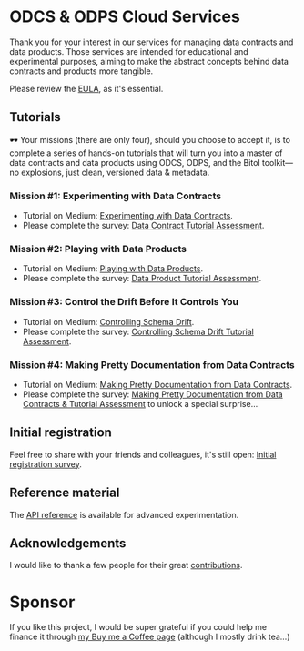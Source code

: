 # ODCS & ODPS Cloud Services

Thank you for your interest in our services for managing data contracts and data products. Those services are intended for educational and experimental purposes, aiming to make the abstract concepts behind data contracts and products more tangible.

Please review the [EULA](https://github.com/jgpdotai/cloud-services/blob/main/eula.md), as it's essential.

## Tutorials

🕶️ Your missions (there are only four), should you choose to accept it, is to complete a series of hands-on tutorials that will turn you into a master of data contracts and data products using ODCS, ODPS, and the Bitol toolkit—no explosions, just clean, versioned data & metadata.

### Mission #1: Experimenting with Data Contracts

* Tutorial on Medium: [Experimenting with Data Contracts](https://medium.com/data-mesh-learning/experimenting-with-data-contracts-9d36219e139e).
* Please complete the survey: [Data Contract Tutorial Assessment](https://forms.gle/twDduucMy5f8kH1SA).

### Mission #2: Playing with Data Products

* Tutorial on Medium: [Playing with Data Products](https://medium.com/@jgperrin/playing-with-data-products-dbb70a125f2b).
* Please complete the survey: [Data Product Tutorial Assessment](https://forms.gle/kAWAu3K3DQpDhBtMA).

### Mission #3: Control the Drift Before It Controls You

* Tutorial on Medium: [Controlling Schema Drift](https://medium.com/@jgperrin/controlling-schema-drift-7c904f9789fb).
* Please complete the survey: [Controlling Schema Drift Tutorial Assessment](https://forms.gle/x1Ei6i6wBAee1vmNA).

### Mission #4: Making Pretty Documentation from Data Contracts

* Tutorial on Medium: [Making Pretty Documentation from Data Contracts](https://medium.com/@jgperrin/making-pretty-documentation-from-data-contracts-15611b961a6a).
* Please complete the survey: [Making Pretty Documentation from Data Contracts & Tutorial Assessment](https://forms.gle/f3K1Uc4fRQEGnzrz8) to unlock a special surprise...

## Initial registration

Feel free to share with your friends and colleagues, it's still open: [Initial registration survey](https://jgp.ai/csreg).

## Reference material

The [API reference](api-reference.md) is available for advanced experimentation.

## Acknowledgements

I would like to thank a few people for their great [contributions](acknowledgment.md).

# Sponsor

If you like this project, I would be super grateful if you could help me finance it through [my Buy me a Coffee page](https://buymeacoffee.com/jgperrin) (although I mostly drink tea...)
